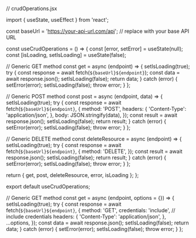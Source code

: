// crudOperations.jsx

import { useState, useEffect } from 'react';

const baseUrl = 'https://your-api-url.com/api'; // replace with your base API URL

const useCrudOperations = () => {
  const [error, setError] = useState(null);
  const [isLoading, setIsLoading] = useState(false);

  // Generic GET method
  const get = async (endpoint) => {
    setIsLoading(true);
    try {
      const response = await fetch(`${baseUrl}${endpoint}`);
      const data = await response.json();
      setIsLoading(false);
      return data;
    } catch (error) {
      setError(error);
      setIsLoading(false);
      throw error;
    }
  };

  // Generic POST method
  const post = async (endpoint, data) => {
    setIsLoading(true);
    try {
      const response = await fetch(`${baseUrl}${endpoint}`, {
        method: 'POST',
        headers: {
          'Content-Type': 'application/json',
        },
        body: JSON.stringify(data),
      });
      const result = await response.json();
      setIsLoading(false);
      return result;
    } catch (error) {
      setError(error);
      setIsLoading(false);
      throw error;
    }
  };

  // Generic DELETE method
  const deleteResource = async (endpoint) => {
    setIsLoading(true);
    try {
      const response = await fetch(`${baseUrl}${endpoint}`, {
        method: 'DELETE',
      });
      const result = await response.json();
      setIsLoading(false);
      return result;
    } catch (error) {
      setError(error);
      setIsLoading(false);
      throw error;
    }
  };

  return { get, post, deleteResource, error, isLoading };
};

export default useCrudOperations;



// Generic GET method
  const get = async (endpoint, options = {}) => {
    setIsLoading(true);
    try {
      const response = await fetch(`${baseUrl}${endpoint}`, {
        method: 'GET',
        credentials: 'include', // include credentials
        headers: {
          'Content-Type': 'application/json',
        },
        ...options,
      });
      const data = await response.json();
      setIsLoading(false);
      return data;
    } catch (error) {
      setError(error);
      setIsLoading(false);
      throw error;
    }
  };
